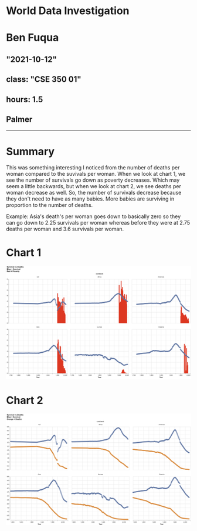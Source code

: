 # World Data Investigation
# Ben Fuqua
## "2021-10-12"
## class: "CSE 350 01"
## hours: 1.5 
## Palmer
----------------------------------------

# Summary
This was something interesting I noticed from the number of deaths per woman compared to the suvivals per woman. When we look at chart 1, we see the number of survivals go down as poverty decreases. Which may seem a little backwards, but when we look at chart 2, we see deaths per woman decrease as well. So, the number of survivals decrease because they don't need to have as many babies. More babies are surviving in proportion to the number of deaths. 

Example: Asia's death's per woman goes down to basically zero so they can go down to 2.25 survivals per woman whereas before they were at 2.75 deaths per woman and 3.6 survivals per woman. 

# Chart 1
![](poverty.png)

# Chart 2
![](deaths_to_survival.png)

